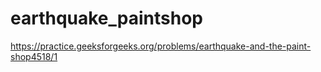 # earthquake_paintshop
https://practice.geeksforgeeks.org/problems/earthquake-and-the-paint-shop4518/1

